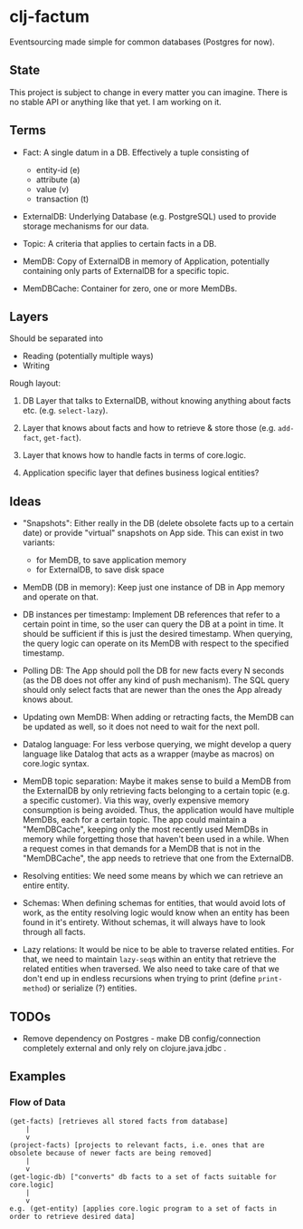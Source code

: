 # clj-factum

Eventsourcing made simple for common databases (Postgres for now).


## State

This project is subject to change in every matter you can imagine. There
is no stable API or anything like that yet. I am working on it.


## Terms

- Fact:
  A single datum in a DB. Effectively a tuple consisting of
    - entity-id (e)
    - attribute (a)
    - value (v)
    - transaction (t)

- ExternalDB:
  Underlying Database (e.g. PostgreSQL) used to provide storage
  mechanisms for our data.

- Topic:
  A criteria that applies to certain facts in a DB.

- MemDB:
  Copy of ExternalDB in memory of Application, potentially containing only
  parts of ExternalDB for a specific topic.

- MemDBCache:
  Container for zero, one or more MemDBs.


## Layers

Should be separated into

- Reading (potentially multiple ways)
- Writing

Rough layout:

1. DB Layer that talks to ExternalDB, without knowing anything about
   facts etc. (e.g. `select-lazy`).

2. Layer that knows about facts and how to retrieve & store those
   (e.g. `add-fact`, `get-fact`).

3. Layer that knows how to handle facts in terms of core.logic.

4. Application specific layer that defines business logical entities?


## Ideas

- "Snapshots":
  Either really in the DB (delete obsolete facts up to a certain date) or
  provide "virtual" snapshots on App side.
  This can exist in two variants:
  - for MemDB, to save application memory
  - for ExternalDB, to save disk space

- MemDB (DB in memory):
  Keep just one instance of DB in App memory and operate on that.

- DB instances per timestamp:
  Implement DB references that refer to a certain point in time, so the user
  can query the DB at a point in time. It should be sufficient if this is just
  the desired timestamp. When querying, the query logic can operate on its
  MemDB with respect to the specified timestamp.

- Polling DB:
  The App should poll the DB for new facts every N seconds (as the DB does
  not offer any kind of push mechanism). The SQL query should only select
  facts that are newer than the ones the App already knows about.

- Updating own MemDB:
  When adding or retracting facts, the MemDB can be updated as well, so it
  does not need to wait for the next poll.

- Datalog language:
  For less verbose querying, we might develop a query language like Datalog
  that acts as a wrapper (maybe as macros) on core.logic syntax.

- MemDB topic separation:
  Maybe it makes sense to build a MemDB from the ExternalDB by only retrieving
  facts belonging to a certain topic (e.g. a specific customer). Via this way,
  overly expensive memory consumption is being avoided.
  Thus, the application would have multiple MemDBs, each for a certain topic.
  The app could maintain a "MemDBCache", keeping only the most recently used MemDBs
  in memory while forgetting those that haven't been used in a while.
  When a request comes in that demands for a MemDB that is not in the "MemDBCache",
  the app needs to retrieve that one from the ExternalDB.

- Resolving entities:
  We need some means by which we can retrieve an entire entity.

- Schemas:
  When defining schemas for entities, that would avoid lots of work, as the
  entity resolving logic would know when an entity has been found in it's
  entirety. Without schemas, it will always have to look through all facts.

- Lazy relations:
  It would be nice to be able to traverse related entities. For that, we need
  to maintain `lazy-seq`s within an entity that retrieve the related entities
  when traversed.
  We also need to take care of that we don't end up in endless recursions when
  trying to print (define `print-method`) or serialize (?) entities.


## TODOs

- Remove dependency on Postgres - make DB config/connection completely external
  and only rely on clojure.java.jdbc .


## Examples

### Flow of Data

``` text
(get-facts) [retrieves all stored facts from database]
    |
    v
(project-facts) [projects to relevant facts, i.e. ones that are obsolete because of newer facts are being removed]
    |
    v
(get-logic-db) ["converts" db facts to a set of facts suitable for core.logic]
    |
    v
e.g. (get-entity) [applies core.logic program to a set of facts in order to retrieve desired data]
```
